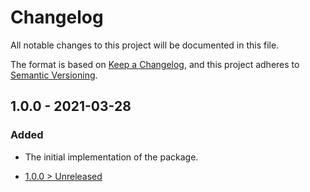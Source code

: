 # Changelog
All notable changes to this project will be documented in this file.

The format is based on [Keep a Changelog](https://keepachangelog.com/en/1.0.0/),
and this project adheres to [Semantic Versioning](https://semver.org/spec/v2.0.0.html).

## 1.0.0 - 2021-03-28
### Added
- The initial implementation of the package.

- [1.0.0 > Unreleased](https://github.com/grizz-it/cli/compare/1.0.0...HEAD)
